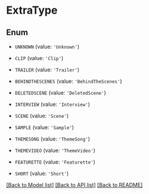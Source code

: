 # ExtraType


## Enum

* `UNKNOWN` (value: `'Unknown'`)

* `CLIP` (value: `'Clip'`)

* `TRAILER` (value: `'Trailer'`)

* `BEHINDTHESCENES` (value: `'BehindTheScenes'`)

* `DELETEDSCENE` (value: `'DeletedScene'`)

* `INTERVIEW` (value: `'Interview'`)

* `SCENE` (value: `'Scene'`)

* `SAMPLE` (value: `'Sample'`)

* `THEMESONG` (value: `'ThemeSong'`)

* `THEMEVIDEO` (value: `'ThemeVideo'`)

* `FEATURETTE` (value: `'Featurette'`)

* `SHORT` (value: `'Short'`)

[[Back to Model list]](../README.md#documentation-for-models) [[Back to API list]](../README.md#documentation-for-api-endpoints) [[Back to README]](../README.md)


